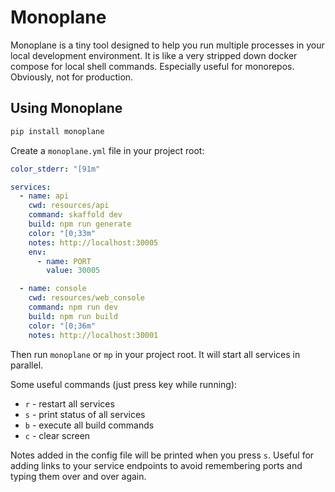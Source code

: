 # Monoplane

Monoplane is a tiny tool designed to help you run multiple processes in your local development environment. It is like a very stripped down docker compose for local shell commands. Especially useful for monorepos. Obviously, not for production.

## Using Monoplane

```bash
pip install monoplane
```

Create a `monoplane.yml` file in your project root:

```yaml
color_stderr: "[91m"

services:
  - name: api
    cwd: resources/api
    command: skaffold dev
    build: npm run generate
    color: "[0;33m"
    notes: http://localhost:30005
    env:
      - name: PORT
        value: 30005

  - name: console
    cwd: resources/web_console
    command: npm run dev
    build: npm run build
    color: "[0;36m"
    notes: http://localhost:30001
```

Then run `monoplane` or `mp` in your project root. It will start all services in parallel.

Some useful commands (just press key while running):

- `r` - restart all services
- `s` - print status of all services
- `b` - execute all build commands
- `c` - clear screen

Notes added in the config file will be printed when you press `s`. Useful for adding links to your service endpoints to avoid remembering ports and typing them over and over again.
